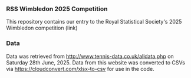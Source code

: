 ### RSS Wimbledon 2025 Competition

This repository contains our entry to the Royal Statistical Society's 2025 Wimbledon competition (link)

### Data

Data was retrieved from http://www.tennis-data.co.uk/alldata.php on Saturday 28th June, 2025. Data from this website was converted to CSVs via https://cloudconvert.com/xlsx-to-csv for use in the code.
